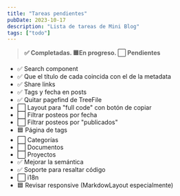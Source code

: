 ```yaml
---
title: "Tareas pendientes"
pubDate: 2023-10-17
description: "Lista de tareas de Mini Blog"
tags: ["todo"]
---
```


> **✅ Completadas. 🟦En progreso. ⬜ Pendientes**

- ✅ Search component
- ✅ Que el título de cada coincida con el de la metadata
- ✅ Share links
- ✅ Tags y fecha en posts
- ✅ Quitar pagefind de TreeFile
- ⬜ Layout para "full code" con botón de copiar
- ⬜ Filtrar posteos por fecha
- ⬜ Filtrar posteos por "publicados"
- 🟦 Página de tags
- ⬜ Categorías
- ⬜ Documentos
- ⬜ Proyectos
- ✅ Mejorar la semántica
- ✅ Soporte para resaltar código
- ⬜ i18n
- 🟦 Revisar responsive (MarkdowLayout especialmente)
